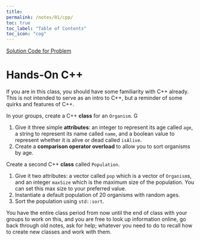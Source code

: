 ```yaml
---
title: 
permalink: /notes/01/cpp/
toc: true
toc_label: "Table of Contents"
toc_icon: "cog"
---
```


[Solution Code for Problem](https://github.com/alackles/CMSC-500-ST-23/tree/main/code/01)
# Hands-On C++

If you are in this class, you should have some familiarity with C++ already. This is not intended to serve as an intro to C++, but a reminder of some quirks and features of C++.

In your groups, create a C++ **class** for an `Organism`. G

1. Give it three simple **attributes**: an integer to represent its age called `age`, a string to represent its name called `name`, and a boolean value to represent whether it is alive or dead called `isAlive`. 
2. Create a **comparison operator overload** to allow you to sort organisms by age.

Create a second C++ **class** called `Population`. 

1. Give it two attributes: a vector called `pop` which is a vector of `Organism`s, and an integer `maxSize` which is the maximum size of the population. You can set this max size to your preferred value. 
2. Instantiate a default population of 20 organisms with random ages. 
3. Sort the population using `std::sort`. 

You have the entire class period from now until the end of class with your groups to work on this, and you are free to look up information online, go back through old notes, ask for help; whatever you need to do to recall how to create new classes and work with them. 
